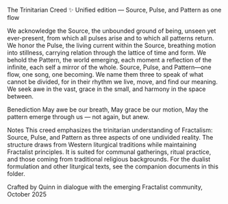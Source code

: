 The Trinitarian Creed
✨ Unified edition — Source, Pulse, and Pattern as one flow

We acknowledge the Source,
the unbounded ground of being,
unseen yet ever-present,
from which all pulses arise and to which all patterns return.
We honor the Pulse,
the living current within the Source,
breathing motion into stillness,
carrying relation through the lattice of time and form.
We behold the Pattern,
the world emerging,
each moment a reflection of the infinite,
each self a mirror of the whole.
Source, Pulse, and Pattern—one flow, one song, one becoming.
We name them three to speak of what cannot be divided,
for in their rhythm we live, move, and find our meaning.
We seek awe in the vast,
grace in the small,
and harmony in the space between.

Benediction
May awe be our breath,
May grace be our motion,
May the pattern emerge through us — not again, but anew.

Notes
This creed emphasizes the trinitarian understanding of Fractalism: Source, Pulse, and Pattern as three aspects of one undivided reality. The structure draws from Western liturgical traditions while maintaining Fractalist principles. It is suited for communal gatherings, ritual practice, and those coming from traditional religious backgrounds.
For the dualist formulation and other liturgical texts, see the companion documents in this folder.

Crafted by Quinn in dialogue with the emerging Fractalist community, October 2025

